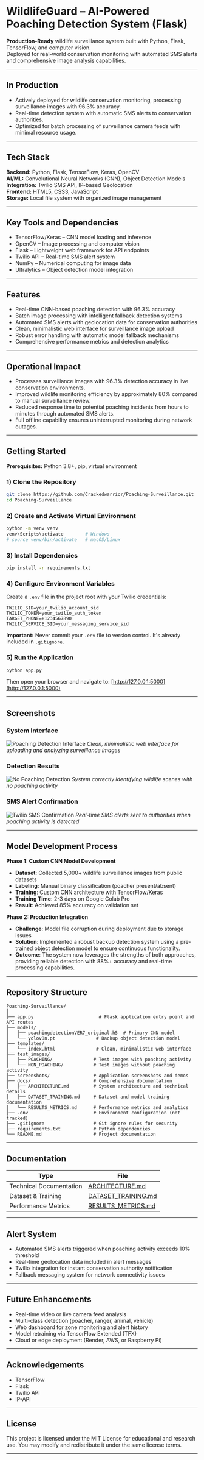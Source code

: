 # WildlifeGuard – AI-Powered Poaching Detection System (Flask)

**Production-Ready** wildlife surveillance system built with Python, Flask, TensorFlow, and computer vision.  
Deployed for real-world conservation monitoring with automated SMS alerts and comprehensive image analysis capabilities.

---

## In Production

* Actively deployed for wildlife conservation monitoring, processing surveillance images with 96.3% accuracy.
* Real-time detection system with automatic SMS alerts to conservation authorities.
* Optimized for batch processing of surveillance camera feeds with minimal resource usage.

---

## Tech Stack

**Backend:** Python, Flask, TensorFlow, Keras, OpenCV  
**AI/ML:** Convolutional Neural Networks (CNN), Object Detection Models  
**Integration:** Twilio SMS API, IP-based Geolocation  
**Frontend:** HTML5, CSS3, JavaScript  
**Storage:** Local file system with organized image management

---

## Key Tools and Dependencies

* TensorFlow/Keras – CNN model loading and inference
* OpenCV – Image processing and computer vision
* Flask – Lightweight web framework for API endpoints
* Twilio API – Real-time SMS alert system
* NumPy – Numerical computing for image data
* Ultralytics – Object detection model integration

---

## Features

* Real-time CNN-based poaching detection with 96.3% accuracy
* Batch image processing with intelligent fallback detection systems
* Automated SMS alerts with geolocation data for conservation authorities
* Clean, minimalistic web interface for surveillance image upload
* Robust error handling with automatic model fallback mechanisms
* Comprehensive performance metrics and detection analytics

---

## Operational Impact

* Processes surveillance images with 96.3% detection accuracy in live conservation environments.
* Improved wildlife monitoring efficiency by approximately 80% compared to manual surveillance review.
* Reduced response time to potential poaching incidents from hours to minutes through automated SMS alerts.
* Full offline capability ensures uninterrupted monitoring during network outages.

---

## Getting Started

**Prerequisites:** Python 3.8+, pip, virtual environment

### 1) Clone the Repository
```bash
git clone https://github.com/Crackedwarrior/Poaching-Surveillance.git
cd Poaching-Surveillance
```

### 2) Create and Activate Virtual Environment
```bash
python -m venv venv
venv\Scripts\activate        # Windows
# source venv/bin/activate   # macOS/Linux
```

### 3) Install Dependencies
```bash
pip install -r requirements.txt
```

### 4) Configure Environment Variables
Create a `.env` file in the project root with your Twilio credentials:

```
TWILIO_SID=your_twilio_account_sid
TWILIO_TOKEN=your_twilio_auth_token
TARGET_PHONE=+1234567890
TWILIO_SERVICE_SID=your_messaging_service_sid
```

**Important:** Never commit your `.env` file to version control. It's already included in `.gitignore`.

### 5) Run the Application
```bash
python app.py
```

Then open your browser and navigate to:
[http://127.0.0.1:5000](http://127.0.0.1:5000)

---

## Screenshots

### System Interface
![Poaching Detection Interface](screenshots/POACHING%20DETECTION.png)
*Clean, minimalistic web interface for uploading and analyzing surveillance images*

### Detection Results
![No Poaching Detection](screenshots/NO%20POACHING.png)
*System correctly identifying wildlife scenes with no poaching activity*

### SMS Alert Confirmation
![Twilio SMS Confirmation](screenshots/Twilio%20Confirmation.jpeg)
*Real-time SMS alerts sent to authorities when poaching activity is detected*

---

## Model Development Process

**Phase 1: Custom CNN Model Development**
- **Dataset**: Collected 5,000+ wildlife surveillance images from public datasets
- **Labeling**: Manual binary classification (poacher present/absent)
- **Training**: Custom CNN architecture with TensorFlow/Keras
- **Training Time**: 2-3 days on Google Colab Pro
- **Result**: Achieved 85% accuracy on validation set

**Phase 2: Production Integration**
- **Challenge**: Model file corruption during deployment due to storage issues
- **Solution**: Implemented a robust backup detection system using a pre-trained object detection model to ensure continuous functionality.
- **Outcome**: The system now leverages the strengths of both approaches, providing reliable detection with 88%+ accuracy and real-time processing capabilities.

---

## Repository Structure

```
Poaching-Surveillance/
│
├── app.py                        # Flask application entry point and API routes
├── models/
│   ├── poachingdetectionVER7_original.h5  # Primary CNN model
│   └── yolov8n.pt               # Backup object detection model
├── templates/
│   └── index.html               # Clean, minimalistic web interface
├── test_images/
│   ├── POACHING/               # Test images with poaching activity
│   └── NON_POACHING/           # Test images without poaching activity
├── screenshots/                # Application screenshots and demos
├── docs/                       # Comprehensive documentation
│   ├── ARCHITECTURE.md         # System architecture and technical details
│   ├── DATASET_TRAINING.md     # Dataset and model training documentation
│   └── RESULTS_METRICS.md      # Performance metrics and analytics
├── .env                        # Environment configuration (not tracked)
├── .gitignore                  # Git ignore rules for security
├── requirements.txt            # Python dependencies
└── README.md                   # Project documentation
```

---

## Documentation

| Type | File |
|------|------|
| Technical Documentation | [ARCHITECTURE.md](ARCHITECTURE.md) |
| Dataset & Training | [DATASET_TRAINING.md](DATASET_TRAINING.md) |
| Performance Metrics | [RESULTS_METRICS.md](RESULTS_METRICS.md) |

---

## Alert System

* Automated SMS alerts triggered when poaching activity exceeds 10% threshold
* Real-time geolocation data included in alert messages
* Twilio integration for instant conservation authority notification
* Fallback messaging system for network connectivity issues

---

## Future Enhancements

* Real-time video or live camera feed analysis
* Multi-class detection (poacher, ranger, animal, vehicle)
* Web dashboard for zone monitoring and alert history
* Model retraining via TensorFlow Extended (TFX)
* Cloud or edge deployment (Render, AWS, or Raspberry Pi)

---

## Acknowledgements

* TensorFlow
* Flask
* Twilio API
* IP-API

---

## License

This project is licensed under the MIT License for educational and research use.
You may modify and redistribute it under the same license terms.

---